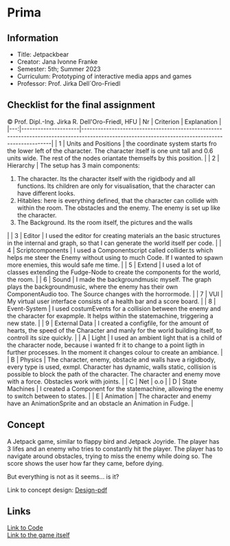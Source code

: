 # Prima



## Information

<ul><li>Title: Jetpackbear</li><li>Creator: Jana Ivonne Franke</li><li>Semester: 5th; Summer 2023</li><li>Curriculum: Prototyping of interactive media apps and games</li><li>Professor: Prof. Jirka Dell´Oro-Friedl</li></ul>


## Checklist for the final assignment
© Prof. Dipl.-Ing. Jirka R. Dell'Oro-Friedl, HFU
| Nr | Criterion           | Explanation                                                                                                                                     |
|---:|---------------------|-------------------------------------------------------------------------------------------------------------------------------------------------|
|  1 | Units and Positions | the coordinate system starts fro the lower left of the character. The character itself is one unit tall and 0.6 units wide. The rest of the nodes oriantate themselfs by this position.                                                               |
|  2 | Hierarchy           | The setup has 3 main components:<ol><li>The character. Its the character itself with the rigidbody and all functions. Its children are only for visualisation, that the character can have different looks. </li> <li>Hitables: here is everything defined, that the character can collide with within the room. The obstacles and the enemy. The enemy is set up like the character.</li><li>The Background. Its the room itself, the pictures and the walls</li> </ol>                                                                           |
|  3 | Editor              | I used the editor for creating materials an the basic structures in the internal and graph, so that I can generate the world itself per code.                                                               |
|  4 | Scriptcomponents    | I used a Componentscript called collider.ts which helps me steer the Enemy without using to much Code. If I wanted to spawn more enemies, this would safe me time.                                                           |
|  5 | Extend              | I used a lot of classes extending the Fudge-Node to create the components for the world, the room.                       |
|  6 | Sound               | I made the backgroundmusic myself. The graph plays the backgroundmusic, where the enemy has their own ComponentAudio too. The Source changes with the horrormode.                                               |
|  7 | VUI                 | My virtual user interface consists of a health bar and a score board.                                            |
|  8 | Event-System        | I used costumEvents for a collision between the enemy and the character for exapmple. It helps within the statemachine, triggering a new state. |
|  9 | External Data       | I created a configfile, for the amount of hearts, the speed of the Character and manly for the world building itself, to controll its size quickly.                              |
|  A | Light               | I used an ambient light that is a child of the character node, because i wanted fr it to change to a point ligth in further processes. In the moment it changes colour to create an ambiance.                                                                     |
|  B | Physics             | The character, enemy, obstacle and walls have a rigidbody, every type is used, exmpl. Character has dynamic, walls static, collision is possible to block the path of the character. The character and enemy move with a force. Obstacles work with joints.                                       |
|  C | Net                 | o.o                                                                                            |
|  D | State Machines      | I created a Component for the statemachine, allowing the enemy to switch between to states.                                    |
|  E | Animation           | The character and enemy have an AnimationSprite and an obstacle an Animation in Fudge.                                              |




## Concept
A Jetpack game, similar to flappy bird and Jetpack Joyride. The player has 3 lifes and an enemy who tries to constantly hit the player. The player has to navigate around obstacles, trying to miss the enemy while doing so. The score shows the user how far they came, before dying.

But everything is not as it seems... is it?

Link to concept design: [Design-pdf](https://github.com/CleoKaty/Jetpackbear/blob/8105b24642cfc16725379ec9ed31d3977fc68bd7/jetpackbearConceptdesign.pdf) 

## Links

[Link to Code](https://github.com/CleoKaty/Jetpackbear)   
[Link to the game itself](https://cleokaty.github.io/Jetpackbear/)

